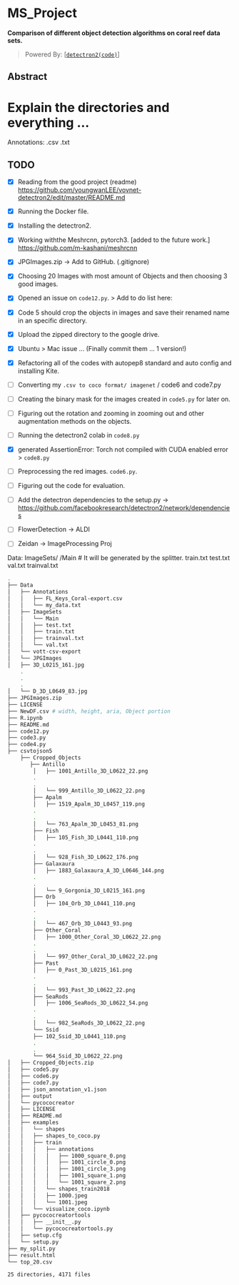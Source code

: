# MS_Project
**Comparison of different object detection algorithms on coral reef data sets.**


>Powered By: [[`detectron2(code)`](https://github.com/facebookresearch/detectron)]

## Abstract
#	Explain the directories and everything ... 

Annotations:
	.csv
	.txt

## TODO
 - [x] Reading from the good project (readme) https://github.com/youngwanLEE/vovnet-detectron2/edit/master/README.md
 - [x] Running the Docker file.
 - [x] Installing the detectron2.
 - [x] Working withthe Meshrcnn, pytorch3. [added to the future work.] https://github.com/m-kashani/meshrcnn
 - [x] JPGImages.zip -> Add to GitHub. (.gitignore)
 - [x] Choosing 20 Images with most amount of Objects and then choosing 3 good images.
 - [x] Opened an issue on `code12.py`. > Add to do list here:
 - [x] Code 5 should crop the objects in images and save their renamed name in an specific directory.
 - [x] Upload the zipped directory to the google drive.
 - [x] Ubuntu > Mac issue ... (Finally commit them ... 1 version!)
 - [x] Refactoring all of the codes with autopep8 standard and auto config and installing Kite.

 - [ ] Converting my `.csv to coco format/ imagenet` / code6 and code7.py
 - [ ] Creating the binary mask for the images created in `code5.py` for later on.
 - [ ] Figuring out the rotation and zooming in zooming out and other augmentation methods on the objects.
 - [ ] Running the detectron2 colab in `code8.py`
 - [x] generated AssertionError: Torch not compiled with CUDA enabled error > `code8.py`
 - [ ] Preprocessing the red images. `code6.py`.
 - [ ] Figuring out the code for evaluation.

 - [ ] Add the detectron dependencies to the setup.py -> https://github.com/facebookresearch/detectron2/network/dependencies

 - [ ] FlowerDetection -> ALDI
 - [ ] Zeidan -> ImageProcessing Proj

Data:
	ImageSets/
		/Main		#	It will be generated by the splitter.
			train.txt
			test.txt
			val.txt
			trainval.txt
```bash
.
├── Data
│   ├── Annotations
│   │   ├── FL_Keys_Coral-export.csv
│   │   └── my_data.txt
│   ├── ImageSets
│   │   └── Main
│   │   ├── test.txt
│   │   ├── train.txt
│   │   ├── trainval.txt
│   │   └── val.txt
│   └── vott-csv-export
│   └── JPGImages
│   ├── 3D_L0215_161.jpg
    .
    .
    .
│   └── D_3D_L0649_83.jpg
├── JPGImages.zip
├── LICENSE
├── NewDF.csv # width, height, aria, Object portion
├── R.ipynb
├── README.md
├── code12.py
├── code3.py
├── code4.py
├── csvtojson5
    ├── Cropped_Objects
       ├── Antillo
        │   ├── 1001_Antillo_3D_L0622_22.png
        .
        .
        │   └── 999_Antillo_3D_L0622_22.png
        ├── Apalm
        │   ├── 1519_Apalm_3D_L0457_119.png
        .
        .
        │   └── 763_Apalm_3D_L0453_81.png
        ├── Fish
        │   ├── 105_Fish_3D_L0441_110.png
        .
        .
        │   └── 928_Fish_3D_L0622_176.png
        ├── Galaxaura
        │   ├── 1883_Galaxaura_A_3D_L0646_144.png
        .
        .
        │   └── 9_Gorgonia_3D_L0215_161.png
        ├── Orb
        │   ├── 104_Orb_3D_L0441_110.png
        .
        .
        │   └── 467_Orb_3D_L0443_93.png
        ├── Other_Coral
        │   ├── 1000_Other_Coral_3D_L0622_22.png
        .
        .
        │   └── 997_Other_Coral_3D_L0622_22.png
        ├── Past
        │   ├── 0_Past_3D_L0215_161.png
        .
        .
        │   └── 993_Past_3D_L0622_22.png
        ├── SeaRods
        │   ├── 1006_SeaRods_3D_L0622_54.png
        .
        .
        │   └── 982_SeaRods_3D_L0622_22.png
        └── Ssid
        ├── 102_Ssid_3D_L0441_110.png
        .
        .
        └── 964_Ssid_3D_L0622_22.png
│   ├── Cropped_Objects.zip
│   ├── code5.py
│   ├── code6.py
│   ├── code7.py
│   ├── json_annotation_v1.json
│   ├── output
│   └── pycococreator
│   ├── LICENSE
│   ├── README.md
│   ├── examples
│   │   └── shapes
│   │   ├── shapes_to_coco.py
│   │   ├── train
│   │   │   ├── annotations
│   │   │   │   ├── 1000_square_0.png
│   │   │   │   ├── 1001_circle_0.png
│   │   │   │   ├── 1001_circle_3.png
│   │   │   │   ├── 1001_square_1.png
│   │   │   │   └── 1001_square_2.png
│   │   │   └── shapes_train2018
│   │   │   ├── 1000.jpeg
│   │   │   └── 1001.jpeg
│   │   └── visualize_coco.ipynb
│   ├── pycococreatortools
│   │   ├── __init__.py
│   │   └── pycococreatortools.py
│   ├── setup.cfg
│   └── setup.py
├── my_split.py
├── result.html
└── top_20.csv

25 directories, 4171 files
```
